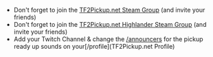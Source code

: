 - Don't forget to join the <a href="http://steamcommunity.com/groups/TF2PickupNET" target="_blank" rel="external"> TF2Pickup.net Steam Group</a> (and invite your friends)
- Don't forget to join the <a href="http://steamcommunity.com/groups/TF2PickupNETHL" target="_blank" rel="external"> TF2Pickup.net Highlander Steam Group</a> (and invite your friends)
- Add your Twitch Channel & change the [/announcers](announcer) for the pickup ready up sounds on your[/profile](TF2Pickup.net Profile)
